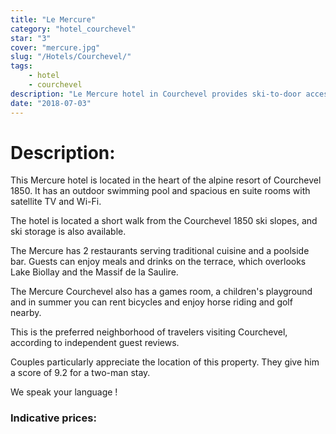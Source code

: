 ```yaml
---
title: "Le Mercure"
category: "hotel_courchevel"
star: "3"
cover: "mercure.jpg"
slug: "/Hotels/Courchevel/"
tags:
    - hotel
    - courchevel
description: "Le Mercure hotel in Courchevel provides ski-to-door access, plus an outdoor pool and a restaurant."
date: "2018-07-03"
--- 
```

 
# Description:
This Mercure hotel is located in the heart of the alpine resort of Courchevel 1850. It has an outdoor swimming pool and spacious en suite rooms with satellite TV and Wi-Fi.

The hotel is located a short walk from the Courchevel 1850 ski slopes, and ski storage is also available.

The Mercure has 2 restaurants serving traditional cuisine and a poolside bar. Guests can enjoy meals and drinks on the terrace, which overlooks Lake Biollay and the Massif de la Saulire.

The Mercure Courchevel also has a games room, a children's playground and in summer you can rent bicycles and enjoy horse riding and golf nearby.

This is the preferred neighborhood of travelers visiting Courchevel, according to independent guest reviews.

Couples particularly appreciate the location of this property. They give him a score of 9.2 for a two-man stay.

We speak your language !

### Indicative prices: